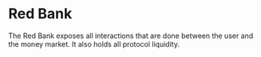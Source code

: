 # Red Bank
The Red Bank exposes all interactions that are done between the user and the money market. It also holds all protocol liquidity.
